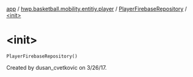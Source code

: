 [app](../../index.md) / [hwp.basketball.mobility.entitiy.player](../index.md) / [PlayerFirebaseRepository](index.md) / [&lt;init&gt;](.)

# &lt;init&gt;

`PlayerFirebaseRepository()`

Created by dusan_cvetkovic on 3/26/17.

